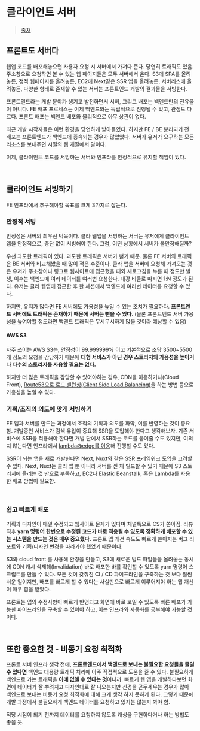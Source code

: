 # 클라이언트 서버

> [출처](https://maxkim-j.github.io/posts/frontend-infrastructure/)

## 프론트도 서버다

웹앱 코드를 배포해놓으면 사용자 요청 시 서버에서 가져다 준다. 당연히 트래픽도 있음. 주소창으로 요청하면 볼 수 있는 웹 페이지들은 모두 서버에서 온다. S3에 SPA를 올려놓든, 정적 웹페이지를 올려놓든, EC2에 Next같은 SSR 앱을 올려놓든, 서버리스에 올려놓든, 다양한 형태로 존재할 수 있는 서버는 프론트엔드 개발의 결과물을 서빙한다.

프론트엔드라는 개발 분야가 생기고 발전하면서 서버, 그리고 배포는 백엔드만의 전유물이 아니다. FE 배포 프로세스는 이제 백엔드와는 독립적으로 진행될 수 있고, 관점도 다르다. 프론트 배포는 백엔드 배포와 물리적으로 아무 상관이 없다.

최근 개발 시작자들은 이런 환경을 당연하게 받아들였다. 하지만 FE / BE 분리되기 전 배포는 프론트엔드가 백엔드에 종속되는 경우가 많았었다. 서버가 유저가 요구하는 모든 리소스를 보내주던 시절의 웹 개잘에서 말이다.

이제, 클라이언트 코드를 서빙하는 서버와 인프라를 안정적으로 유지할 책임이 있다.

<br/>

## 클라이언트 서빙하기

FE 인프라에서 추구해야할 목표를 크게 3가지로 잡는다.

### 안정적 서빙

안정성은 서버의 최우선 덕목이다. 클라 웹앱을 서빙하는 서버는 유저에게 클라이언트 앱을 안정적으로, 중단 없이 서빙해야 한다. 그럼, 어떤 상황에서 서버가 불안정해질까?

우선 과도한 트래픽이 있다. 과도한 트래픽은 서버가 뻗기 때문. 물론 FE 서버의 트래픽은 BE 서버와 비교해봤을 때 많이 적은 수준이다. 클라 앱을 서버에 요청해 가져오는 것은 유저가 주소창이나 링크로 웹사이트에 접근했을 때와 새로고침을 누를 때 정도만 발생, 이후는 백엔드에 여러 데이터를 여러번 요청한다. 대강 비율로 따지면 1:N 정도가 된다. 유저는 클라 웹앱에 접근한 후 한 세션에서 백엔드에 여러번 데이터를 요청할 수 있다.

하지만, 유저가 많다면 FE 서버에도 가용성을 높일 수 있는 조치가 필요하다. **프론트엔드 서버에도 트래픽은 존재하기 때문에 서버는 뻗을 수 있다**. (물론 프론트엔드 서버 가용성을 높여야할 정도라면 백엔드 트래픽은 무시무시하게 많을 것이라 예상할 수 있음)

#### AWS S3

자주 쓰이는 AWS S3는, 안정성이 99.999999% 이고 기본적으로 초당 3500~5500개 정도의 요청을 감당하기 때문에 **대형 서비스가 아닌 경우 스토리지의 가용성을 높이거나 다수의 스토리지를 사용할 필요는 없다.**

하지만 더 많은 트래픽을 감당할 수 있어야하는 경우, CDN을 이용하거나(Cloud Front), <u>Route53으로 로드 밸런싱(Client Side Load Balancing)</u>을 하는 방법 등으로 가용성을 높일 수 있다.

### 기획/조직의 의도에 맞게 서빙하기

FE 앱과 서버를 만드는 과정에서 조직의 기획과 의도를 파악, 이를 반영하는 것이 중요함. 개발중인 서비스가 검색 유입이 중요해 SSR을 도입해야 한다고 생각해보자. 기존 서비스에 SSR을 적용해야 한다면 개발 단에서 SSR하는 코드를 붙여줄 수도 있지만, 여의치 않는다면 인프라에서 <u>Iambda@edge를 이용</u>해 진행할 수도 있다.

SSR이 되는 앱을 새로 개발한다면 Next, Nuxt와 같은 SSR 프레임워크 도입을 고려할 수 있다. Next, Nuxt는 클라 앱 뿐 아니라 서버를 낀 채 빌드할 수 있기 때문에 S3 스토리지에 올리는 것 만으로 부족하고, EC2나 Elastic Beanstalk, 혹은 Lambda를 사용한 배포 방법이 필요함.

<br/>

### 쉽고 빠르게 배포

기획과 디자인이 매일 수정되고 웹사이트 문제가 있다며 채널톡으로 CS가 쏟아짐. 리뷰 직후 **yarn 명령어 한번으로 수정된 코드가 바로 적용될 수 있도록 정확하게 배포할 수 있는 시스템을 만드는 것은 매우 중요했다.** 프론트 앱 개선 속도도 빠르게 쏟아지는 버그 리포트와 기획/디자인 변경을 따라가야 했었기 때문이다.

S3와 cloud front 를 사용해 환경을 만들고, S3에 새로운 빌드 파일들을 올려놓는 동시에 CDN 캐시 삭제해(Invalidation) 바로 배포한 바를 확인할 수 있도록 yarn 명령어 스크립트를 만들 수 있다. 모든 것이 갖춰진 CI / CD 파이프라인을 구축하는 것 보다 훨씬 쉬운 일이지만, 배포를 빠르게 할 수 있다는 사실만으로 빠르게 이루어져야 하는 앱 개선이 매우 힘을 받았다.

프론트는 앱의 수정사항이 빠르게 반영되고 화면에 바로 보일 수 있도록 빠른 배포가 가능한 파이프라인을 구축할 수 있어야 하고, 이는 인프라와 자동화를 궁부해야 가능할 것이다.

<br/>

## 또한 중요한 것 - 비동기 요청 최적화

프론트 서버 인프라 생각 전에, **프론트엔드에서 백엔드로 보내는 불필요한 요청들을 줄일 수 있다면** 백엔드 대용량 트래픽 처리에 아주 직접적으로 도움을 줄 수 있다. 불필요하게 백엔드로 가는 트래픽을 **아예 없앨 수 있다는 것**이니까. 빠르게 웹 앱을 개발하다보면 화면에 데이터가 잘 뿌려지고 디자인대로 잘 나오는지만 신경을 곤두세우는 경우가 많아 백엔드로 보내는 비동기 요청 최적화에 대해 크게 생각 하지 못하게 된다. 그렇기 때문에 개발 과정에서 불필요하게 백엔드 데이터를 요청하고 있지는 않는지 봐야 함.

적당 시점이 되기 전까지 데이터를 요청하지 않도록 캐싱을 구현하다거나 하는 방법도 좋을 듯.
